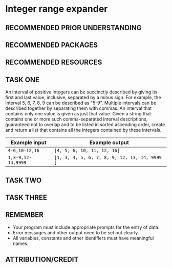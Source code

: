 # Integer range expander

## RECOMMENDED PRIOR UNDERSTANDING

## RECOMMENDED PACKAGES

## RECOMMENDED RESOURCES

## TASK ONE

An interval of positive integers can be succinctly described by giving its first and last value,
inclusive, separated by a minus sign. For example, the interval 5, 6, 7, 8, 9 can be described as
"5-9". Multiple intervals can be described together by separating them with commas. An interval
that contains only one value is given as just that value. Given a string that contains one or more such
comma-separated interval descriptions, guaranteed not to overlap and to be listed in sorted
ascending order, create and return a list that contains all the integers contained by these intervals.

| Example input                         | Example output                        |
| ------------------------------------- | ------------------------------------- |
| `4-6,10-12,16` | `[4, 5, 6, 10, 11, 12, 16]` |
| `1,3-9,12-14,9999` | `[1, 3, 4, 5, 6, 7, 8, 9, 12, 13, 14, 9999 ]` |

## TASK TWO

## TASK THREE

## REMEMBER

* Your program must include appropriate prompts for the entry of data.
* Error messages and other output need to be set out clearly.
* All variables, constants and other identifiers must have meaningful names.

## ATTRIBUTION/CREDIT


